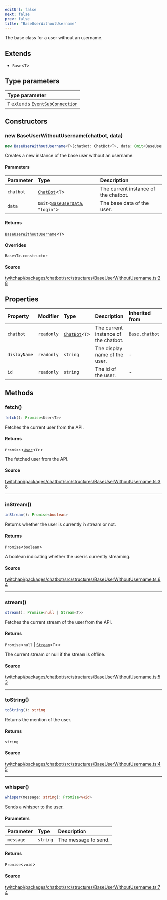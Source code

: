 ```yaml
---
editUrl: false
next: false
prev: false
title: "BaseUserWithoutUsername"
---
```


The base class for a user without an username.

## Extends

- `Base`\<`T`\>

## Type parameters

| Type parameter |
| :------ |
| `T` extends [`EventSubConnection`](/api/chatbot/enumerations/eventsubconnection/) |

## Constructors

### new BaseUserWithoutUsername(chatbot, data)

```ts
new BaseUserWithoutUsername<T>(chatbot: ChatBot<T>, data: Omit<BaseUserData, "login">): BaseUserWithoutUsername<T>
```

Creates a new instance of the base user without an username.

#### Parameters

| Parameter | Type | Description |
| :------ | :------ | :------ |
| `chatbot` | [`ChatBot`](/api/chatbot/classes/chatbot/)\<`T`\> | The current instance of the chatbot. |
| `data` | `Omit`\<[`BaseUserData`](/api/chatbot/interfaces/baseuserdata/), `"login"`\> | The base data of the user. |

#### Returns

[`BaseUserWithoutUsername`](/api/chatbot/classes/baseuserwithoutusername/)\<`T`\>

#### Overrides

`Base<T>.constructor`

#### Source

[twitchapi/packages/chatbot/src/structures/BaseUserWithoutUsername.ts:28](https://github.com/pablornc/twitchapi//blob/f8a75ccd701e54db4c91e2b0128974da23f25d14/packages/chatbot/src/structures/BaseUserWithoutUsername.ts#L28)

## Properties

| Property | Modifier | Type | Description | Inherited from |
| :------ | :------ | :------ | :------ | :------ |
| `chatbot` | `readonly` | [`ChatBot`](/api/chatbot/classes/chatbot/)\<`T`\> | The current instance of the chatbot. | `Base.chatbot` |
| `dislayName` | `readonly` | `string` | The display name of the user. | - |
| `id` | `readonly` | `string` | The id of the user. | - |

## Methods

### fetch()

```ts
fetch(): Promise<User<T>>
```

Fetches the current user from the API.

#### Returns

`Promise`\<[`User`](/api/chatbot/classes/user/)\<`T`\>\>

The fetched user from the API.

#### Source

[twitchapi/packages/chatbot/src/structures/BaseUserWithoutUsername.ts:38](https://github.com/pablornc/twitchapi//blob/f8a75ccd701e54db4c91e2b0128974da23f25d14/packages/chatbot/src/structures/BaseUserWithoutUsername.ts#L38)

***

### inStream()

```ts
inStream(): Promise<boolean>
```

Returns whether the user is currently in stream or not.

#### Returns

`Promise`\<`boolean`\>

A boolean indicating whether the user is currently streaming.

#### Source

[twitchapi/packages/chatbot/src/structures/BaseUserWithoutUsername.ts:64](https://github.com/pablornc/twitchapi//blob/f8a75ccd701e54db4c91e2b0128974da23f25d14/packages/chatbot/src/structures/BaseUserWithoutUsername.ts#L64)

***

### stream()

```ts
stream(): Promise<null | Stream<T>>
```

Fetches the current stream of the user from the API.

#### Returns

`Promise`\<`null` \| [`Stream`](/api/chatbot/classes/stream/)\<`T`\>\>

The current stream or null if the stream is offline.

#### Source

[twitchapi/packages/chatbot/src/structures/BaseUserWithoutUsername.ts:53](https://github.com/pablornc/twitchapi//blob/f8a75ccd701e54db4c91e2b0128974da23f25d14/packages/chatbot/src/structures/BaseUserWithoutUsername.ts#L53)

***

### toString()

```ts
toString(): string
```

Returns the mention of the user.

#### Returns

`string`

#### Source

[twitchapi/packages/chatbot/src/structures/BaseUserWithoutUsername.ts:45](https://github.com/pablornc/twitchapi//blob/f8a75ccd701e54db4c91e2b0128974da23f25d14/packages/chatbot/src/structures/BaseUserWithoutUsername.ts#L45)

***

### whisper()

```ts
whisper(message: string): Promise<void>
```

Sends a whisper to the user.

#### Parameters

| Parameter | Type | Description |
| :------ | :------ | :------ |
| `message` | `string` | The message to send. |

#### Returns

`Promise`\<`void`\>

#### Source

[twitchapi/packages/chatbot/src/structures/BaseUserWithoutUsername.ts:74](https://github.com/pablornc/twitchapi//blob/f8a75ccd701e54db4c91e2b0128974da23f25d14/packages/chatbot/src/structures/BaseUserWithoutUsername.ts#L74)
